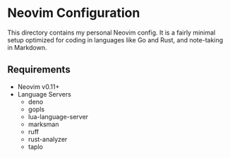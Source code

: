 # Neovim Configuration

This directory contains my personal Neovim config. It is a fairly minimal setup
optimized for coding in languages like Go and Rust, and note-taking in Markdown.

## Requirements

- Neovim v0.11+
- Language Servers
  - deno
  - gopls
  - lua-language-server
  - marksman
  - ruff
  - rust-analyzer
  - taplo
